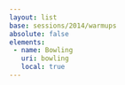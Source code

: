 ```yaml
---
layout: list
base: sessions/2014/warmups
absolute: false
elements:
 - name: Bowling
   uri: bowling
   local: true
---
```

